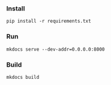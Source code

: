 ### Install
```
pip install -r requirements.txt
```

### Run
```
mkdocs serve --dev-addr=0.0.0.0:8000
```

### Build
```
mkdocs build
```
